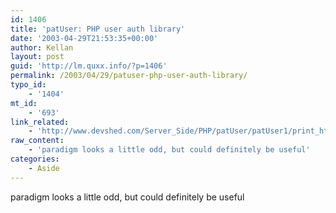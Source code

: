 ```yaml
---
id: 1406
title: 'patUser: PHP user auth library'
date: '2003-04-29T21:53:35+00:00'
author: Kellan
layout: post
guid: 'http://lm.quxx.info/?p=1406'
permalink: /2003/04/29/patuser-php-user-auth-library/
typo_id:
    - '1404'
mt_id:
    - '693'
link_related:
    - 'http://www.devshed.com/Server_Side/PHP/patUser/patUser1/print_html'
raw_content:
    - 'paradigm looks a little odd, but could definitely be useful'
categories:
    - Aside
---
```


paradigm looks a little odd, but could definitely be useful